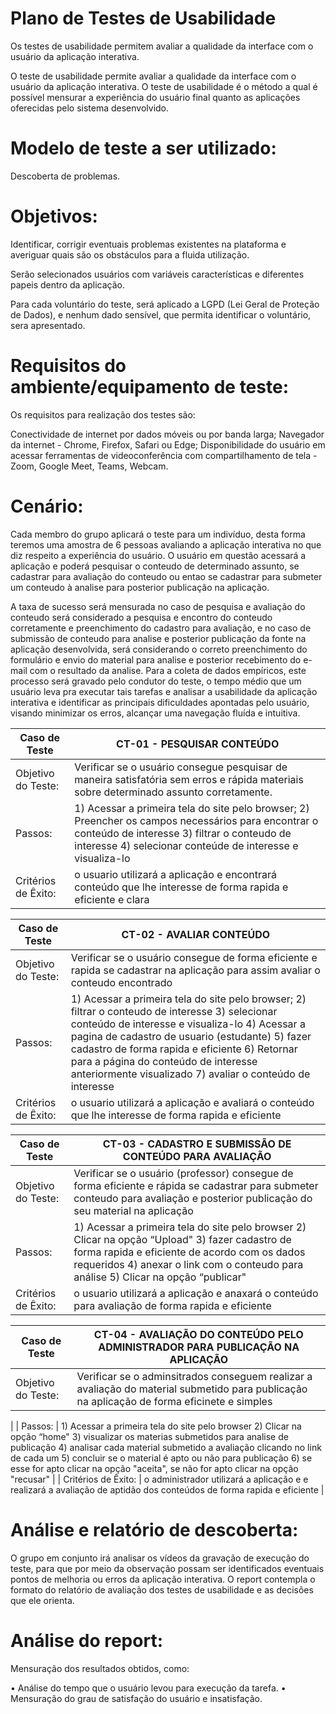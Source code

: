 # Plano de Testes de Usabilidade

Os testes de usabilidade permitem avaliar a qualidade da interface com o usuário da aplicação interativa.

O teste de usabilidade permite avaliar a qualidade da interface com o usuário da aplicação interativa. O teste de usabilidade é o método a qual é possível mensurar a experiência do usuário final quanto as aplicações oferecidas pelo sistema desenvolvido.

# Modelo de teste a ser utilizado: 
Descoberta de problemas. 

# Objetivos: 
Identificar, corrigir eventuais problemas existentes na plataforma e averiguar quais são os obstáculos para a fluida utilização.

Serão selecionados usuários com variáveis características e diferentes papeis dentro da aplicação.

Para cada voluntário do teste, será aplicado a LGPD (Lei Geral de Proteção de Dados), e nenhum dado sensível, que permita identificar o voluntário,  sera apresentado.

# Requisitos do ambiente/equipamento de teste:
Os requisitos para realização dos testes são:

Conectividade de internet por dados móveis ou por banda larga;
Navegador da internet - Chrome, Firefox, Safari ou Edge;
Disponibilidade do usuário em acessar ferramentas de videoconferência com compartilhamento de tela - Zoom, Google Meet, Teams, Webcam.

# Cenário:
Cada membro do grupo aplicará o teste para um indivíduo, desta forma teremos uma amostra de 6 pessoas avaliando a aplicação interativa no que diz respeito a experiência do usuário. O usuário em questão acessará a aplicação e poderá pesquisar o conteudo de determinado assunto, se cadastrar para avaliação do conteudo ou entao se cadastrar para submeter um conteudo à analise para posterior publicação na aplicação.

A taxa de sucesso será mensurada no caso de pesquisa e avaliação do conteudo será considerado a pesquisa e encontro do conteudo corretamente e preenchimento do cadastro para avaliação, e no caso de submissão de conteudo para analise e posterior publicação da fonte na aplicação desenvolvida, será considerando o correto preenchimento do formulário e envio do material para analise e posterior recebimento do e-mail com o resultado da analise. Para a coleta de dados empíricos, este processo será gravado pelo condutor do teste, o tempo médio que um usuário leva pra executar tais tarefas e analisar a usabilidade da aplicação interativa e identificar as principais dificuldades apontadas pelo usuário, visando minimizar os erros, alcançar uma navegação fluída e intuitiva.



|  **Caso de Teste**  |  **CT-01  - PESQUISAR CONTEÚDO**                                                                              |
|--|--|
| Objetivo do Teste:   | Verificar se o usuário consegue pesquisar de maneira satisfatória sem erros e rápida materiais sobre determinado assunto corretamente.                   | 
| Passos:              | 1) Acessar a primeira tela do site pelo browser; 2) Preencher os campos necessários para encontrar o conteúdo de interesse 3) filtrar o conteudo de interesse 4) selecionar conteúde de interesse e visualiza-lo  |
| Critérios de Êxito:  | o usuario utilizará a aplicação e encontrará conteúdo que lhe interesse de forma rapida e eficiente e clara                                     |


|  **Caso de Teste**  |  **CT-02  -  AVALIAR CONTEÚDO**                                                                              |
|--|--|
| Objetivo do Teste:   | Verificar se o usuário consegue de forma eficiente e rapida se cadastrar na aplicação para assim avaliar o conteudo encontrado               | 
| Passos:              | 1) Acessar a primeira tela do site pelo browser; 2) filtrar o conteudo de interesse 3) selecionar conteúdo de interesse e visualiza-lo 4) Acessar a pagina de cadastro de usuario (estudante) 5) fazer cadastro de forma rapida e eficiente  6) Retornar para a página do conteúdo de interesse anteriormente visualizado 7) avaliar o conteúdo de interesse |
| Critérios de Êxito:  | o usuario utilizará a aplicação e avaliará o  conteúdo que lhe interesse de forma rapida e eficiente                                |


|  **Caso de Teste**  |  **CT-03  -  CADASTRO E SUBMISSÃO DE CONTEÚDO PARA AVALIAÇÃO**                                                                              |
|--|--|
| Objetivo do Teste:   | Verificar se o usuário (professor) consegue de forma eficiente e rápida se cadastrar para submeter conteudo para avaliação e posterior publicação do seu material  na aplicação         | 
| Passos:              | 1) Acessar a primeira tela do site pelo browser 2) Clicar na opção “Upload" 3) fazer cadastro de forma rapida e eficiente de acordo com os dados requeridos 4) anexar o link com o conteudo para análise 5) Clicar na opção “publicar"|
| Critérios de Êxito:  | o usuario utilizará a aplicação e anaxará o conteúdo para avaliação de forma rapida e eficiente                                |


|  **Caso de Teste**  |  **CT-04  -  AVALIAÇÃO DO CONTEÚDO PELO ADMINISTRADOR PARA PUBLICAÇÃO NA APLICAÇÃO**                                                                              |
|--|--|
| Objetivo do Teste:   | Verificar se o adminsitrados conseguem realizar a avaliação do material submetido para publicação na aplicação de forma eficinete e simples
| 
| Passos:              | 1) Acessar a primeira tela do site pelo browser 2) Clicar na opção “home" 3) visualizar os materias submetidos para analise de publicação 4)  analisar cada material submetido a avaliação clicando no link de cada um 5) concluir se o material é apto ou não para publicação 6) se esse for apto clicar na opção "aceita", se não for apto clicar na opção "recusar" |
| Critérios de Êxito:  | o administrador utilizará a aplicação e e realizará a avaliação de aptidão dos conteúdos de forma rapida e eficiente                       |


# Análise e relatório de descoberta:
O grupo em conjunto irá analisar os vídeos da gravação de execução do teste, para que por meio da observação possam ser identificados eventuais pontos de melhoria ou erros da aplicação interativa. O report contempla o formato do relatório de avaliação dos testes de usabilidade e as decisões que ele orienta.

# Análise do report:
Mensuração dos resultados obtidos, como:

• Análise do tempo que o usuário levou para execução da tarefa. 
• Mensuração do grau de satisfação do usuário e insatisfação.




